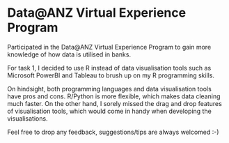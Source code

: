 # Data@ANZ Virtual Experience Program

Participated in the Data@ANZ Virtual Experience Program to gain more knowledge of how data is utilised in banks. 

For task 1, I decided to use R instead of data visualisation tools such as Microsoft PowerBI and Tableau to brush up on my R programming skills.

On hindsight, both programming languages and data visualisation tools have pros and cons. R/Python is more flexible, which makes data cleaning much faster. On the other hand, I sorely missed the drag and drop features of visualisation tools, which would come in handy when developing the visualisations.

Feel free to drop any feedback, suggestions/tips are always welcomed :-)

